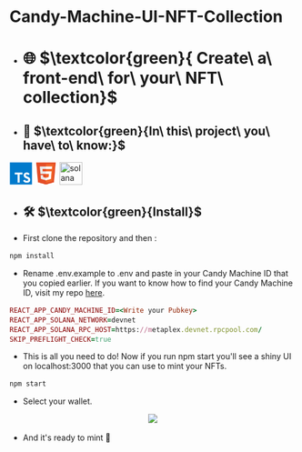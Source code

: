 # Candy-Machine-UI-NFT-Collection
* # 🌐 $\textcolor{green}{ Create\ a\ front-end\ for\ your\ NFT\ collection}$ 
* ## :dart: $\textcolor{green}{In\ this\ project\ you\ have\ to\ know:}$ 

<div>
     <img src="https://raw.githubusercontent.com/devicons/devicon/1119b9f84c0290e0f0b38982099a2bd027a48bf1/icons/typescript/typescript-original.svg" title="typescript" **alt="typescript" width="40" height="40"/> 
  <img src="https://github.com/devicons/devicon/blob/master/icons/html5/html5-original.svg" title="html" **alt="html" width="40" height="40"/>
  <img src="https://user-images.githubusercontent.com/109158340/207687793-d2fe408f-6bfc-4ce6-bfd0-ca7e8bcc17e7.png" title="solana" **alt="solana" width="40" height="40"/>
 </div>


* ##  🛠  $\textcolor{green}{Install}$
* First clone the repository and then :

```ruby
npm install
```
* Rename .env.example to .env and paste in your Candy Machine ID that you copied earlier. If you want to know how to find your Candy Machine ID, visit my repo [here](https://github.com/ynccsyd/Upload-NftCollection-Using-CandyMachine).
```ruby
REACT_APP_CANDY_MACHINE_ID=<Write your Pubkey>
REACT_APP_SOLANA_NETWORK=devnet
REACT_APP_SOLANA_RPC_HOST=https://metaplex.devnet.rpcpool.com/
SKIP_PREFLIGHT_CHECK=true
```

* This is all you need to do! Now if you run npm start you'll see a shiny UI on localhost:3000 that you can use to mint your NFTs.
```ruby
npm start
```
* Select your wallet.
<p align="center">
    <img src="https://user-images.githubusercontent.com/109158340/207920608-9de45d42-cb9f-4ed3-92ad-48b5b5e60361.png">
    
* And it's ready to mint  🎉
    

